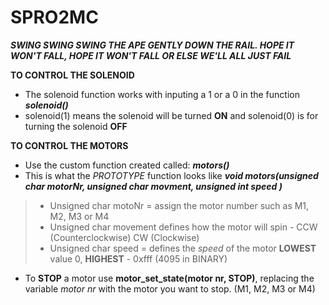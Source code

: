 # SPRO2MC
**_SWING SWING SWING THE APE GENTLY DOWN THE RAIL. HOPE IT WON'T FALL, HOPE IT WON'T FALL OR ELSE WE'LL ALL JUST FAIL_** 


**TO CONTROL THE SOLENOID**
- The solenoid function works with inputing a 1 or a 0 in the function **_solenoid()_** 
- solenoid(1) means the solenoid will be turned **ON** and solenoid(0) is for turning the solenoid **OFF**
  
 **TO CONTROL THE MOTORS**
 - Use the custom function created called: **_motors()_** 
 - This is what the *PROTOTYPE* function looks like **_void motors(unsigned char motorNr, unsigned char movment, unsigned int speed )_**
 > - Unsigned char motoNr = assign the motor number such as M1, M2, M3 or M4
 > - Unsigned char movement defines how the motor will spin - CCW (Counterclockwise) CW (Clockwise)
 > - Unsigned char speed = defines the *speed* of the motor **LOWEST** value 0, **HIGHEST** - 0xfff (4095 in BINARY)
 - To **STOP** a motor use **motor_set_state(motor nr, STOP)**, replacing the variable *motor nr* with the motor you want to stop. (M1, M2, M3 or M4)
